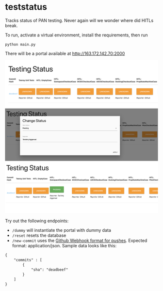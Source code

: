 # teststatus
Tracks status of PAN testing. Never again will we wonder where did HITLs break.

To run, activate a virtual environment, install the requirements, then run

    python main.py

There will be a portal available at http://163.172.142.70:2000

![](readme-images/pre-change.png)
![](readme-images/change-dialog.png)
![](readme-images/post-change.png)

Try out the following endpoints:

- `/dummy` will instantiate the portal with dummy data
- `/reset` resets the database
- `/new-commit` uses the [Github Webhook format for pushes](https://developer.github.com/v3/activity/events/types/#pushevent). Expected format: application/json. Sample data looks like this:

```
{
	"commits" : [
		{
			"sha": "deadbeef"
		}	
	]
}
```
